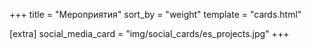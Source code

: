 +++
title = "Мероприятия"
sort_by = "weight"
template = "cards.html"

[extra]
social_media_card = "img/social_cards/es_projects.jpg"
+++
